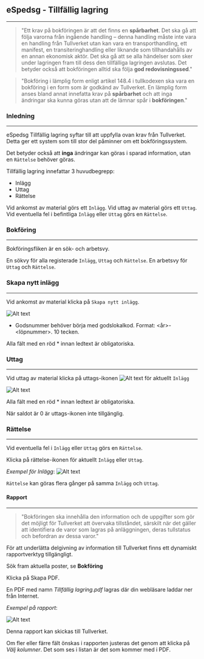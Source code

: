 ## eSpedsg - Tillfällig lagring
___

> "Ett krav på bokföringen är att det finns en **spårbarhet**. Det ska gå att följa varorna från ingående handling – denna handling måste inte vara en handling från Tullverket utan kan vara en transporthandling, ett manifest, en transiteringhandling eller liknande som tillhandahålls av en annan ekonomisk aktör. Det ska gå att se alla händelser som sker under lagringen fram till dess den tillfälliga lagringen avslutas. Det betyder också att bokföringen alltid ska följa **god redovisningssed**."

> "Bokföring i lämplig form enligt artikel 148.4 i tullkodexen ska vara en bokföring i en form som är godkänd av Tullverket. En lämplig form anses bland annat innefatta krav på **spårbarhet** och att inga ändringar ska kunna göras utan att de lämnar spår i **bokföringen**." 


### Inledning
___

eSpedsg Tillfällig lagring syftar till att uppfylla ovan krav från Tullverket. Detta ger ett system som till stor del påminner om ett bokföringssystem.

Det betyder också att **inga** ändringar kan göras i sparad information, utan en `Rättelse` behöver göras.

Tillfällig lagring innefattar 3 huvudbegrepp:
- Inlägg
- Uttag
- Rättelse

Vid ankomst av material görs ett `Inlägg`.
Vid uttag av material görs ett `Uttag`.
Vid eventuella fel i befintliga `Inlägg` eller  `Uttag` görs en `Rättelse`.

### Bokföring
___

Bokföringsfliken är en sök- och arbetsvy. 

En sökvy för alla registerade `Inlägg`, `Uttag` och `Rättelse`.
En arbetsvy för `Uttag` och `Rättelse`.


### Skapa nytt inlägg
___

Vid ankomst av material klicka på `Skapa nytt inlägg`.

![Alt text](/Users/fredrikmoller/Temp/inlagg.png)

- Godsnummer behöver börja med godslokalkod. Format: <Godslokalkod><år>-<löpnummer>. 10 tecken.

Alla fält med en röd * innan ledtext är obligatoriska.

  
### Uttag
___

Vid uttag av material klicka på uttags-ikonen ![Alt text](/Users/fredrikmoller/git/espedsgtds/WebContent/WEB-INF/resources/images/unloading.png) för aktuellt `Inlägg`

![Alt text](/Users/fredrikmoller/Temp/uttag.png)

Alla fält med en röd * innan ledtext är obligatoriska.

När saldot är 0 är uttags-ikonen inte tillgänglig.


### Rättelse
___

Vid eventuella fel i `Inlägg` eller  `Uttag` görs en `Rättelse`.

Klicka på rättelse-ikonen för aktuellt `Inlägg` eller  `Uttag`.

_Exempel för Inlägg_:
![Alt text](/Users/fredrikmoller/Temp/rattelse.png)

`Rättelse` kan göras flera gånger på samma `Inlägg` och `Uttag`.


#### Rapport
___

> "Bokföringen ska innehålla den information och de uppgifter som gör det möjligt för Tullverket att övervaka tillståndet, särskilt när det gäller att identifiera de varor som lagras på anläggningen, deras tullstatus och befordran av dessa varor."

För att underlätta delgivning av information till Tullverket finns ett dynamiskt rapportverktyg tillgängligt.

Sök fram aktuella poster, se **Bokföring**

Klicka på Skapa PDF.

En PDF med namn _Tillfällig lagring.pdf_ lagras där din webläsare laddar ner från Internet.

_Exempel på rapport_: 

![Alt text](/Users/fredrikmoller/Temp/rapport.png)

Denna rapport kan skickas till Tullverket.


Om fler eller färre fält önskas i rapporten justeras det genom att klicka på _Välj kolumner_.
Det som ses i listan är det som kommer med i PDF.  
